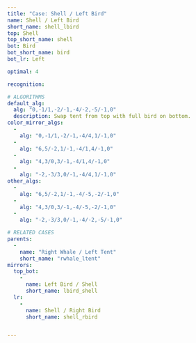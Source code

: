 ```yaml
---
title: "Case: Shell / Left Bird"
name: Shell / Left Bird
short_name: shell_lbird
top: Shell
top_short_name: shell
bot: Bird
bot_short_name: bird
bot_lr: Left

optimal: 4

recognition:

# ALGORITHMS
default_alg:
  alg: "0,-1/1,-2/-1,-4/-2,-5/-1,0"
  description: Swap tent from top with full bird on bottom.
color_mirror_algs:
  -
    alg: "0,-1/1,-2/-1,-4/4,1/-1,0"
  -
    alg: "6,5/-2,1/-1,-4/1,4/-1,0"
  -
    alg: "4,3/0,3/-1,-4/1,4/-1,0"
  -
    alg: "-2,-3/3,0/-1,-4/4,1/-1,0"
other_algs:
  -
    alg: "6,5/-2,1/-1,-4/-5,-2/-1,0"
  -
    alg: "4,3/0,3/-1,-4/-5,-2/-1,0"
  -
    alg: "-2,-3/3,0/-1,-4/-2,-5/-1,0"

# RELATED CASES
parents:
  -
    name: "Right Whale / Left Tent"
    short_name: "rwhale_ltent"
mirrors:
  top_bot:
    -
      name: Left Bird / Shell
      short_name: lbird_shell
  lr:
    -
      name: Shell / Right Bird
      short_name: shell_rbird


---
```


